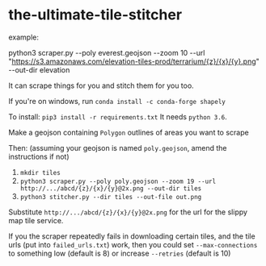 # the-ultimate-tile-stitcher


example:


python3 scraper.py --poly everest.geojson --zoom 10 --url "https://s3.amazonaws.com/elevation-tiles-prod/terrarium/{z}/{x}/{y}.png" --out-dir elevation


It can scrape things for you and stitch them for you too.

If you're on windows, run `conda install -c conda-forge shapely`

To install: `pip3 install -r requirements.txt`
It needs `python 3.6`.


Make a geojson containing `Polygon` outlines of areas you want to scrape

Then: (assuming your geojson is named `poly.geojson`, amend the instructions if not)

1. `mkdir tiles`
2. `python3 scraper.py --poly poly.geojson --zoom 19 --url http://.../abcd/{z}/{x}/{y}@2x.png --out-dir tiles`
3. `python3 stitcher.py --dir tiles --out-file out.png`

Substitute `http://.../abcd/{z}/{x}/{y}@2x.png` for the url for the slippy map tile service.

If you the scraper repeatedly fails in downloading certain tiles, and the tile urls (put into `failed_urls.txt`) work, then you could set `--max-connections` to something low (default is 8) or increase `--retries` (default is 10)
